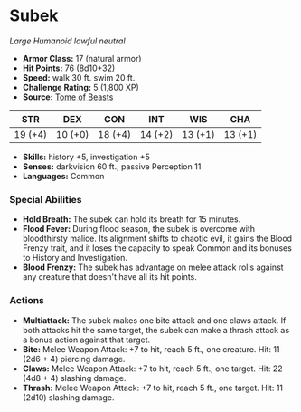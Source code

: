 # Subek

*Large* *Humanoid* *lawful neutral*

- **Armor Class:** 17 (natural armor)
- **Hit Points:** 76 (8d10+32)
- **Speed:** walk 30 ft. swim 20 ft.
- **Challenge Rating:** 5 (1,800 XP)
- **Source:** [Tome of Beasts](https://koboldpress.com/kpstore/product/tome-of-beasts-for-5th-edition-print/)

| STR | DEX | CON | INT | WIS | CHA |
| --- | --- | --- | --- | --- | --- |
| 19 (+4) | 10 (+0) | 18 (+4) | 14 (+2) | 13 (+1) | 13 (+1) |

- **Skills:** history +5, investigation +5
- **Senses:** darkvision 60 ft., passive Perception 11
- **Languages:** Common
### Special Abilities
- **Hold Breath:** The subek can hold its breath for 15 minutes.
- **Flood Fever:** During flood season, the subek is overcome with bloodthirsty malice. Its alignment shifts to chaotic evil, it gains the Blood Frenzy trait, and it loses the capacity to speak Common and its bonuses to History and Investigation.
- **Blood Frenzy:** The subek has advantage on melee attack rolls against any creature that doesn't have all its hit points.
### Actions
- **Multiattack:** The subek makes one bite attack and one claws attack. If both attacks hit the same target, the subek can make a thrash attack as a bonus action against that target.
- **Bite:** Melee Weapon Attack: +7 to hit, reach 5 ft., one creature. Hit: 11 (2d6 + 4) piercing damage.
- **Claws:** Melee Weapon Attack: +7 to hit, reach 5 ft., one target. Hit: 22 (4d8 + 4) slashing damage.
- **Thrash:** Melee Weapon Attack: +7 to hit, reach 5 ft., one target. Hit: 11 (2d10) slashing damage.
